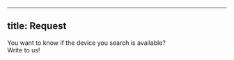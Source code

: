 <!--
SPDX-FileCopyrightText: NOI Techpark <digital@noi.bz.it>

SPDX-License-Identifier: CC0-1.0
-->

---
title: Request
---

You want to know if the device you search is available? <br>
Write to us!